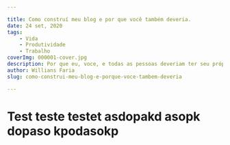 ```yaml
---

title: Como construí meu blog e por que você também deveria.
date: 24 set, 2020
tags:
    - Vida
    - Produtividade
    - Trabalho
coverImg: 000001-cover.jpg
description: Por que eu, voce, e todas as pessoas deveriam ter seu próprio blog.
author: Willians Faria
slug: como-construi-meu-blog-e-porque-voce-tambem-deveria

---
```


# Test teste testet asdopakd asopk dopaso kpodasokp
